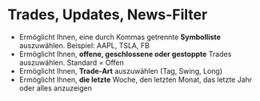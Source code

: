 # **Trades, Updates, News-Filter**

- Ermöglicht Ihnen, eine durch Kommas getrennte **Symbolliste** auszuwählen. Beispiel: AAPL, TSLA, FB
- Ermöglicht Ihnen, **offene, geschlossene oder gestoppte** Trades auszuwählen. Standard = Offen
- Ermöglicht Ihnen, **Trade-Art** auszuwählen (Tag, Swing, Long)
- Ermöglicht Ihnen, **die letzte** Woche, den letzten Monat, das letzte Jahr oder alles anzuzeigen
